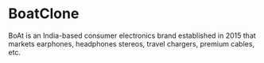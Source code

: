 # BoatClone
BoAt is an India-based consumer electronics brand established in 2015 that markets earphones, headphones stereos, travel chargers, premium cables, etc.
